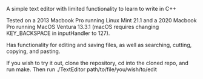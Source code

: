 A simple text editor with limited functionality to learn to write in C++

Tested on a 2013 Macbook Pro running Linux Mint 21.1 and a 2020 Macbook Pro running MacOS Ventura 13.3.1 (macOS requires changing KEY_BACKSPACE in inputHandler to 127).

Has functionality for editing and saving files, as well as searching, cutting, copying, and pasting.

If you wish to try it out, clone the repository, cd into the cloned repo, and run make. Then run ./TextEditor path/to/file/you/wish/to/edit
